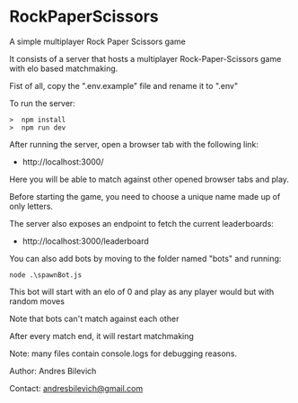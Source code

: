 # RockPaperScissors

A simple multiplayer Rock Paper Scissors game

It consists of a server that hosts a multiplayer Rock-Paper-Scissors game with elo based matchmaking.

Fist of all, copy the ".env.example" file and rename it to ".env"

To run the server:

```
>  npm install
>  npm run dev
```

After running the server, open a browser tab with the following link:

-   http://localhost:3000/

Here you will be able to match against other opened browser tabs and play.

Before starting the game, you need to choose a unique name made up of only letters.

The server also exposes an endpoint to fetch the current leaderboards:

-   http://localhost:3000/leaderboard

You can also add bots by moving to the folder named "bots" and running:

```
node .\spawnBot.js
```

This bot will start with an elo of 0 and play as any player would but with random moves

Note that bots can't match against each other

After every match end, it will restart matchmaking

Note: many files contain console.logs for debugging reasons.

Author: Andres Bilevich

Contact: andresbilevich@gmail.com
